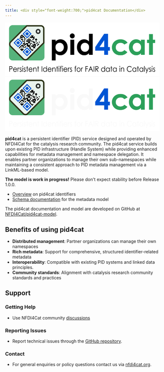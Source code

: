 ```yaml
---
title: <div style="font-weight:700;">pid4cat Documentation</div>
---
```


<style>
  .md-content .md-typeset .md-ellipsis h1 {
    display: none;
  }
</style>

![pid4cat logo](images/logo-with-text.svg#only-light)
![pid4cat logo](images/logo-with-text-dark.svg#only-dark)

**pid4cat** is a persistent identifier (PID) service designed and operated by NFDI4Cat for the catalysis research community.
The pid4cat service builds upon existing PID infrastructure (Handle System) while providing enhanced capabilities for metadata management and namespace delegation. It enables partner organizations to manage their own sub-namespaces while maintaining a consistent approach to PID metadata management via a LinkML-based model.

**The model is work in progress!** Please don't expect stability before Release 1.0.0.

- [Overview](./overview.md) on pid4cat identifiers
- [Schema documentation](./elements/overview.md) for the metadata model

The pid4cat documentation and model are developed on GitHub at [NFDI4Cat/pid4cat-model](https://github.com/nfdi4cat/pid4cat-model/).

## Benefits of using pid4cat

- **Distributed management**: Partner organizations can manage their own namespaces
- **Rich metadata**: Support for comprehensive, structured identifier-related metadata
- **Interoperability**: Compatible with existing PID systems and linked data principles.
- **Community standards**: Alignment with catalysis research community standards and practices

## Support

### Getting Help

- Use NFDI4Cat community [discussions](https://github.com/orgs/nfdi4cat/discussions?discussions_q=label%3Apid4cat+)

### Reporting Issues

- Report technical issues through the [GitHub repository](https://github.com/nfdi4cat/pid4cat-model/issues/).

### Contact

- For general enquiries or policy questions contact us via [nfdi4cat.org](https://nfdi4cat.org/en/contact/).
